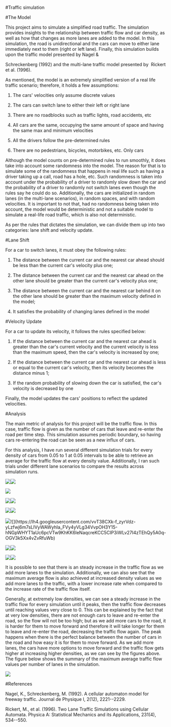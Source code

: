 
#Traffic simulation


#The Model

This project aims to simulate a simplified road traffic. The simulation provides insights to the relationship between traffic flow and car density, as well as how that changes as more lanes are added to the model. In this simulation, the road is unidirectional and the cars can move to either lane immediately next to them (right or left lane). Finally, this simulation builds upon the traffic model presented by Nagel &

Schreckenberg (1992) and the multi-lane traffic model presented by  Rickert et al. (1996).

As mentioned, the model is an extremely simplified version of a real life traffic scenario; therefore, it holds a few assumptions:

1.  The cars' velocities only assume discrete values

2.  The cars can switch lane to either their left or right lane

3.  There are no roadblocks such as traffic lights, road accidents, etc

4.  All cars are the same, occupying the same amount of space and having the same max and minimum velocities

5.  All the drivers follow the pre-determined rules

6.  There are no pedestrians, bicycles, motorbikes, etc. Only cars

Although the model counts on pre-determined rules to run smoothly, it does take into account some randomness into the model. The reason for that is to simulate some of the randomness that happens in real life such as having a driver taking up a call, road has a hole, etc. Such randomness is taken into account under the probability of a driver to randomly slow down the car and the probability of a driver to randomly not switch lanes even though the rules say he could do so. Additionally, the cars are initialized in random lanes (in the multi-lane scenarios), in random spaces, and with random velocities. It is important to not that, had no randomness being taken into account, the model would be deterministic and not a suitable model to simulate a real-life road traffic, which is also not deterministic.

As per the rules that dictates the simulation, we can divide them up into two categories: lane shift and velocity update.

#Lane Shift

For a car to switch lanes, it must obey the following rules:

1.  The distance between the current car and the nearest car ahead should be less than the current car's velocity plus one;

2.  The distance between the current car and the nearest car ahead on the other lane should be greater than the current car's velocity plus one;

3.  The distance between the current car and the nearest car behind it on the other lane should be greater than the maximum velocity defined in the model;

4.  It satisfies the probability of changing lanes defined in the model

#Velocity Update

For a car to update its velocity, it follows the rules specified below:

1.  If the distance between the current car and the nearest car ahead is greater than the car's current velocity and the current velocity is less than the maximum speed, then the car's velocity is increased by one;

2.  If the distance between the current car and the nearest car ahead is less or equal to the current car's velocity, then its velocity becomes the distance minus 1;

3.  If the random probability of slowing down the car is satisfied, the car's velocity is decreased by one

Finally, the model updates the cars' positions to reflect the updated velocities.

#Analysis

The main metric of analysis for this project will be the traffic flow. In this case, traffic flow is given as the number of cars that leave and re-enter the road per time step. This simulation assumes periodic boundary, so having cars re-entering the road can be seen as a new influx of cars. 

For this analysis, I have run several different simulation trials for every density of cars from 0.05 to 1 at 0.05 intervals to be able to retrieve an average for the traffic flow at every density value. Additionally, I ran such trials under different lane scenarios to compare the results across simulation runs.

![](https://lh5.googleusercontent.com/XBA-3d5q16fMuONcthOXIJ_8dX7Ne-_XL4npUg7WkiEnwtHSHjDkDrzj5WBVeaHXQWouTri8AzxzL4xvB6CCNABihbbhtI_Bp3S6169B-ZVbCtNeJK_5LzhGW1NGGGkr2MWcvewG)![](https://lh5.googleusercontent.com/WzgQkxLSM5fJCI69WvmJIC9fKEdsWxhyg9-lxsyf4ZOT0cnxbP6r8ATjuQ3YLxJ21ZyE4dZrol_Juwwmq9_UyIU3ryGrTvVKRttotRyXCiaaXLI47PfHUUcMuOFDWHBfzAPfsRvD)

![](https://lh3.googleusercontent.com/StngwDj5X8kt0wA3l7UbYh9Np9IykrbQBZ0yWECzBl9LSKF19fKfIXcJRolWh9tc9FzLoKy0XMybm3zos4kOTCdjhinFBSJbNPOexx7-3Pt82UJYz31yv8yurjN1TOtU5n9vh6K7)

![](https://lh3.googleusercontent.com/Fn7QLB5yz4NHyhhERn-zXslMgYI9txmaVJA_SwdGt68CA69K-pRODCFgTor1Uth_54cj9Mnxpx0d5BGj_UEQnV5PfBxCk1SQ7pmlItYseX_hs-gaOA6yt7qDyiEZfyURKFwZjigV)![](https://lh6.googleusercontent.com/uodaEOr2NpH4kFpaCJYSJ_MTI80X8Ekdj_q5lOhSXdVB5eETL1DzCjGnnKQdeNELm5XDgNDKRMUXhnWI5FYSg8dmOOYHq3T57e6sHi_bg5X82ePirO1mShhJos6UZa3bhE5K7BHs)

![](https://lh6.googleusercontent.com/n9-CiIncsBvAQgMfqsTLlAr72z2sfXIWiORf19b0ZC10k6wcaMvRO6BgZortYDZBEH7hyPbxZRaBHAtpz81wZLUJK5ZOI_NfX4cAWiIYGc10BtskLAZonOImA4Ddp0udQaV1Hm8r)![](https://lh4.googleusercontent.com/p0SDnNbyXctsCW8juu_DP422J7xzswJHYFc36brEHRVHCKvJZddiYYCg5SshFNnm90mAbglg0qzkVLVbl7pEF08ZKvrps7JA2dglbafGgOvY_VGZXALUh6OIedDrnugeB0NnNMh7)          

![](https://lh6.googleusercontent.com/A9YUCcvXClmi4rkYcvOeqSWr5ie6sfsvQYQvjQOOGFZc-1_TuSLiizTbkJCGTpV6KdxrGeWcnzRidIuGexzxn9W_oiimdf1oAAUKvnYRhfbiYctJJbq-GgthQaokQoVPsGEFxfi_)![](https://lh4.googleusercontent.com/vvT38CXk-f_zyrVdz-yLzfwj6m7sLIVyWAWyhIa_FVy4yVLg34VvpOH3Y15-hNGpWHYT1aUc6pcVTw9KhKK6leNaqcreKCC5CIP3iWLv27I4zTEhQy5A0q-OGV3k5Xx4vZvRfuWb)     

![](https://lh3.googleusercontent.com/vM6qa3jwlaKBKxkUeS_Arm6k7Do7IRGEQZ7nBNeh1o_zZluN7Jwia3iO4VVNKu7aMXgM9PpHXC3ZM-ZK__HZwfsPW5qmXipwhT7wVh6un2DykJGvpZbY2UfsbSFG6r3cqE0VqsiF)![](https://lh6.googleusercontent.com/mWq_GSSBtWQFXUdqA2WoCFyAABW8sxHcarI5sV2enPh2ulYZMRK7CCwQfmCCOPVzhOstaPOYzTHYqjbV6jDSiT-QfjJt62csIMYy5qM_RmRHAPnnQQ_B93Nw8y9meaAlEDjQbTtO)

![](https://lh4.googleusercontent.com/5MWEIdaC5yJ_gTftNpSRZwHXjqcZ3Bj1Y2X4b3kffSTG08eE7fo--OWDJiX_kAVK7Cm8KpyAqWeRsTb5L9RycKQ-BYd0zwB3rOPxxCZDY0ELeyGtBsQSW2myALy0wzNZ030_E4pr)![](https://lh3.googleusercontent.com/nG0IDOAuU_yFf41_0XHuPTi6qhPdvahWkWfKP9liGDI0z6ld_9ZF4Irnud3vrZeYnNe_XNq7gfS3tK0aRG7QUxJoN4BPy16cQA2lSyLxWAKwW7-y4GfhIYqg52dgdbGCz-HMBtPx)

It is possible to see that there is an steady increase in the traffic flow as we add more lanes to the simulation. Additionally, we can also see that the maximum average flow is also achieved at increased density values as we add more lanes to the traffic, with a lower increase rate when compared to the increase rate of the traffic flow itself.

Generally, at extremely low densities, we can see a steady increase in the traffic flow for every simulation until it peaks, then the traffic flow decreases until reaching values very close to 0. This can be explained by the fact that at very low densities, there are not enough cars to leave and re-enter the road, so the flow will not be too high; but as we add more cars to the road, it is harder for them to move forward and therefore it will take longer for them to leave and re-enter the road, decreasing the traffic flow again. The peak happens when there is the perfect balance between the number of cars in the road and how easy it is for them to move forward. As we add more lanes, the cars have more options to move forward and the traffic flow gets higher at increasing higher densities, as we can see by the figures above. The figure below shows the summary of the maximum average traffic flow values per number of lanes in the simulation.

![](https://lh6.googleusercontent.com/Xc8cbKGJ27jj9uefeaVidh4Hu4J_Ng5f3QtJcul4KhHiRliWgOM67r_FDxa95pZ5c1kVLAIqbiVmqQyJGWLqaFgpvCNLd9GUq9Nxv5rnfW6pFUncmhDgSjlp7R2sswsAk5bnea4T)

#References

Nagel, K., Schreckenberg, M. (1992). A cellular automaton model for freeway traffic. Journal de Physique I, 2(12), 2221--2229.

Rickert, M., et al. (1996). Two Lane Traffic Simulations using Cellular Automata. Physica A: Statistical Mechanics and its Applications, 231(4), 534--550. 